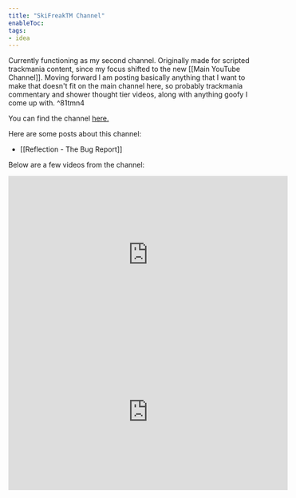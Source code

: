 ```yaml
---
title: "SkiFreakTM Channel"
enableToc: 
tags:
- idea
---
```

Currently functioning as my second channel. Originally made for scripted trackmania content, since my focus shifted to the new [[Main YouTube Channel]]. Moving forward I am posting basically anything that I want to make that doesn't fit on the main channel here, so probably trackmania commentary and shower thought tier videos, along with anything goofy I come up with. ^81tmn4

You can find the channel [here.](https://www.youtube.com/@SkiFreakTM)

Here are some posts about this channel:
- [[Reflection - The Bug Report]]

Below are a few videos from the channel:
<iframe width="560" height="315" src="https://www.youtube.com/embed/0sJ4nknmpvE" title="YouTube video player" frameborder="0" allow="accelerometer; autoplay; clipboard-write; encrypted-media; gyroscope; picture-in-picture; web-share" allowfullscreen></iframe>
<iframe width="560" height="315" src="https://www.youtube.com/embed/UpCjpqUpdPU" title="YouTube video player" frameborder="0" allow="accelerometer; autoplay; clipboard-write; encrypted-media; gyroscope; picture-in-picture; web-share" allowfullscreen></iframe>

